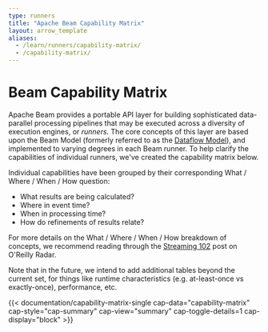 ```yaml
---
type: runners
title: "Apache Beam Capability Matrix"
layout: arrow_template
aliases:
  - /learn/runners/capability-matrix/
  - /capability-matrix/
---
```

<!--
Licensed under the Apache License, Version 2.0 (the "License");
you may not use this file except in compliance with the License.
You may obtain a copy of the License at

http://www.apache.org/licenses/LICENSE-2.0

Unless required by applicable law or agreed to in writing, software
distributed under the License is distributed on an "AS IS" BASIS,
WITHOUT WARRANTIES OR CONDITIONS OF ANY KIND, either express or implied.
See the License for the specific language governing permissions and
limitations under the License.
-->

# Beam Capability Matrix
Apache Beam provides a portable API layer for building sophisticated data-parallel processing pipelines that may be executed across a diversity of execution engines, or <i>runners</i>. The core concepts of this layer are based upon the Beam Model (formerly referred to as the [Dataflow Model](https://www.vldb.org/pvldb/vol8/p1792-Akidau.pdf)), and implemented to varying degrees in each Beam runner. To help clarify the capabilities of individual runners, we've created the capability matrix below.

Individual capabilities have been grouped by their corresponding What / Where / When / How question:

- What results are being calculated?
- Where in event time?
- When in processing time?
- How do refinements of results relate?

For more details on the What / Where / When / How breakdown of concepts, we recommend reading through the <a href="https://oreilly.com/ideas/the-world-beyond-batch-streaming-102">Streaming 102</a> post on O'Reilly Radar.

Note that in the future, we intend to add additional tables beyond the current set, for things like runtime characteristics (e.g. at-least-once vs exactly-once), performance, etc.

<!-- Summary table -->
{{< documentation/capability-matrix-single cap-data="capability-matrix" cap-style="cap-summary" cap-view="summary" cap-toggle-details=1 cap-display="block" >}}
